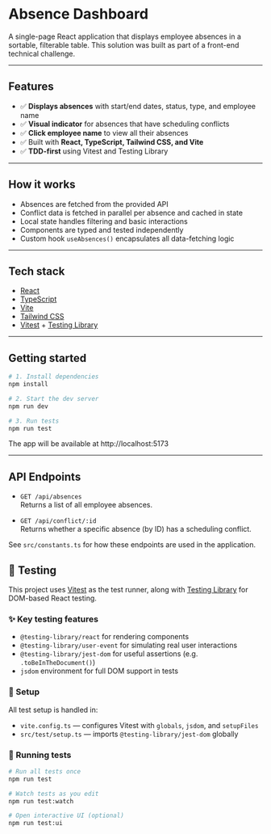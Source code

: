 # Absence Dashboard

A single-page React application that displays employee absences in a sortable, filterable table. This solution was built as part of a front-end technical challenge.

---

## Features

- ✅ **Displays absences** with start/end dates, status, type, and employee name
- ✅ **Visual indicator** for absences that have scheduling conflicts
- ✅ **Click employee name** to view all their absences
- ✅ Built with **React, TypeScript, Tailwind CSS, and Vite**
- ✅ **TDD-first** using Vitest and Testing Library

---

## How it works

- Absences are fetched from the provided API
- Conflict data is fetched in parallel per absence and cached in state
- Local state handles filtering and basic interactions
- Components are typed and tested independently
- Custom hook `useAbsences()` encapsulates all data-fetching logic

---

## Tech stack

- [React](https://react.dev/)
- [TypeScript](https://www.typescriptlang.org/)
- [Vite](https://vitejs.dev/)
- [Tailwind CSS](https://tailwindcss.com/)
- [Vitest](https://vitest.dev/) + [Testing Library](https://testing-library.com/)

---

## Getting started

```bash
# 1. Install dependencies
npm install

# 2. Start the dev server
npm run dev

# 3. Run tests
npm run test
```

The app will be available at http://localhost:5173

---

## API Endpoints

- `GET /api/absences`  
  Returns a list of all employee absences.

- `GET /api/conflict/:id`  
  Returns whether a specific absence (by ID) has a scheduling conflict.

See `src/constants.ts` for how these endpoints are used in the application.

## 🧪 Testing

This project uses [Vitest](https://vitest.dev/) as the test runner, along with [Testing Library](https://testing-library.com/) for DOM-based React testing.

### ✨ Key testing features

- `@testing-library/react` for rendering components
- `@testing-library/user-event` for simulating real user interactions
- `@testing-library/jest-dom` for useful assertions (e.g. `.toBeInTheDocument()`)
- `jsdom` environment for full DOM support in tests

### 📁 Setup

All test setup is handled in:

- `vite.config.ts` — configures Vitest with `globals`, `jsdom`, and `setupFiles`
- `src/test/setup.ts` — imports `@testing-library/jest-dom` globally

### 🚀 Running tests

```bash
# Run all tests once
npm run test

# Watch tests as you edit
npm run test:watch

# Open interactive UI (optional)
npm run test:ui
```